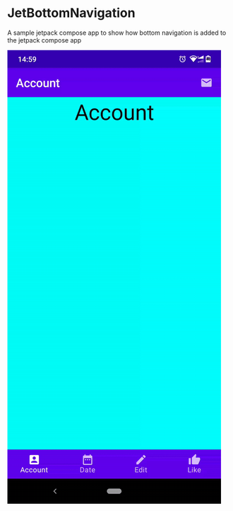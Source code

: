 # JetBottomNavigation

A sample jetpack compose app to show how bottom navigation is added to the jetpack compose app

![Alt Text](https://github.com/raipankaj/JetBottomNavigation/blob/main/nav_bottom.gif)

